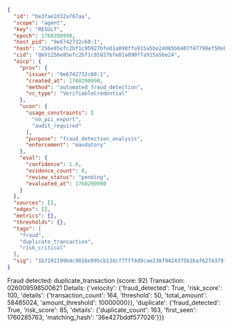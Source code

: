 ```json
{
  "id": "be3fae2d32a767aa",
  "scope": "agent",
  "key": "RESULT",
  "epoch": 1760290990,
  "host_pid": "9e6742732c60:1",
  "hash": "256e85efc2bf1c95927bfe01a090ffa915a5be24085b6407f47798ef50eb5dca",
  "cid": "QmV1256e85efc2bf1c95927bfe01a090ffa915a5be24",
  "aicp": {
    "prov": {
      "issuer": "9e6742732c60:1",
      "created_at": 1760290990,
      "method": "automated_fraud_detection",
      "vc_type": "VerifiableCredential"
    },
    "ucon": {
      "usage_constraints": [
        "no_pii_export",
        "audit_required"
      ],
      "purpose": "fraud_detection_analysis",
      "enforcement": "mandatory"
    },
    "eval": {
      "confidence": 1.0,
      "evidence_count": 0,
      "review_status": "pending",
      "evaluated_at": 1760290990
    }
  },
  "sources": [],
  "edges": [],
  "metrics": {},
  "thresholds": {},
  "tags": [
    "fraud",
    "duplicate_transaction",
    "risk_critical"
  ],
  "sig": "1b7192199b4c9016e995cb13dcf7fff4d9cae238f9424375b1baf6274379f7cf"
}
```

Fraud detected: duplicate_transaction (score: 92)
Transaction: 026009598500621
Details: {'velocity': {'fraud_detected': True, 'risk_score': 100, 'details': {'transaction_count': 164, 'threshold': 50, 'total_amount': 58485024, 'amount_threshold': 10000000}}, 'duplicate': {'fraud_detected': True, 'risk_score': 85, 'details': {'duplicate_count': 163, 'first_seen': 1760285763, 'matching_hash': '36e427bddf577026'}}}